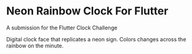 # Neon Rainbow Clock For Flutter

A submission for the Flutter Clock Challenge

Digital clock face that replicates a neon sign. Colors changes across the rainbow on the minute.
